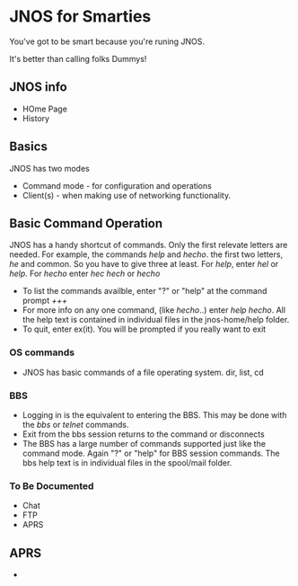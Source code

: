 # JNOS for Smarties
You've got to be smart because you're runing JNOS.


It's better than calling folks Dummys!

## JNOS info
+ HOme Page
+ History


## Basics

JNOS has two modes
+ Command mode - for configuration and operations
+ Client(s) - when making use of networking functionality.

## Basic Command Operation
JNOS has a handy shortcut of commands.  Only the first relevate letters are needed.  For example, the commands *help* and *hecho*.
the first two letters, *he* and common.   So you have to give three at least.  For *help*, enter *hel* or *help*.  For *hecho* enter *hec*
*hech* or *hecho*

* To list the commands availble, enter "?" or "help" at the command prompt *+++*
* For more info on any one command, (like *hecho*..)  enter *help hecho*.   All the help text is contained in individual files
in the jnos-home/help folder.
* To quit, enter ex(it).   You will be prompted if you really want to exit

### OS commands
* JNOS has basic commands of a file operating system.  dir, list, cd

### BBS 
* Logging in is the equivalent to entering the BBS.  This may be done with the *bbs* or *telnet* commands.
* Exit from the bbs session returns to the command or disconnects
* The BBS has a large number of commands supported just like the command mode.  Again "?" or "help" for BBS session commands.  The
bbs help text is in individual files in the spool/mail folder.

### To Be Documented
* Chat
* FTP
* APRS
## APRS ## 
* 

